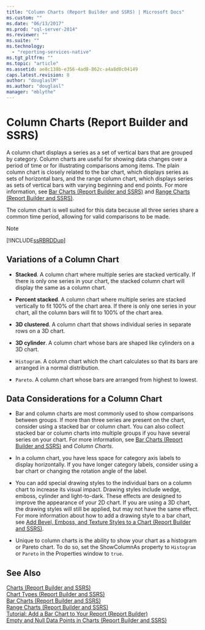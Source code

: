 ```yaml
---
title: "Column Charts (Report Builder and SSRS) | Microsoft Docs"
ms.custom: ""
ms.date: "06/13/2017"
ms.prod: "sql-server-2014"
ms.reviewer: ""
ms.suite: ""
ms.technology: 
  - "reporting-services-native"
ms.tgt_pltfrm: ""
ms.topic: "article"
ms.assetid: ae8c138b-e356-4ad8-862c-a4a8d0c04149
caps.latest.revision: 8
author: "douglaslM"
ms.author: "douglasl"
manager: "mblythe"
---
```

# Column Charts (Report Builder and SSRS)
  A column chart displays a series as a set of vertical bars that are grouped by category. Column charts are useful for showing data changes over a period of time or for illustrating comparisons among items. The plain column chart is closely related to the bar chart, which displays series as sets of horizontal bars, and the range column chart, which displays series as sets of vertical bars with varying beginning and end points. For more information, see [Bar Charts &#40;Report Builder and SSRS&#41;](../../2014/reporting-services/bar-charts-report-builder-and-ssrs.md) and [Range Charts &#40;Report Builder and SSRS&#41;](../../2014/reporting-services/range-charts-report-builder-and-ssrs.md).  
  
 The column chart is well suited for this data because all three series share a common time period, allowing for valid comparisons to be made.  
  
> [!NOTE]  
>  [!INCLUDE[ssRBRDDup](../includes/ssrbrddup-md.md)]  
  
## Variations of a Column Chart  
  
-   **Stacked**. A column chart where multiple series are stacked vertically. If there is only one series in your chart, the stacked column chart will display the same as a column chart.  
  
-   **Percent stacked**. A column chart where multiple series are stacked vertically to fit 100% of the chart area. If there is only one series in your chart, all the column bars will fit to 100% of the chart area.  
  
-   **3D clustered**. A column chart that shows individual series in separate rows on a 3D chart.  
  
-   **3D cylinder**. A column chart whose bars are shaped like cylinders on a 3D chart.  
  
-   `Histogram`. A column chart which the chart calculates so that its bars are arranged in a normal distribution.  
  
-   `Pareto`. A column chart whose bars are arranged from highest to lowest.  
  
## Data Considerations for a Column Chart  
  
-   Bar and column charts are most commonly used to show comparisons between groups. If more than three series are present on the chart, consider using a stacked bar or column chart. You can also collect stacked bar or column charts into multiple groups if you have several series on your chart. For more information, see [Bar Charts &#40;Report Builder and SSRS&#41;](../../2014/reporting-services/bar-charts-report-builder-and-ssrs.md) and *Column Charts*.  
  
-   In a column chart, you have less space for category axis labels to display horizontally. If you have longer category labels, consider using a bar chart or changing the rotation angle of the label.  
  
-   You can add special drawing styles to the individual bars on a column chart to increase its visual impact. Drawing styles include wedge, emboss, cylinder and light-to-dark. These effects are designed to improve the appearance of your 2D chart. If you are using a 3D chart, the drawing styles will still be applied, but may not have the same effect. For more information about how to add a drawing style to a bar chart, see [Add Bevel, Emboss, and Texture Styles to a Chart &#40;Report Builder and SSRS&#41;](../../2014/reporting-services/add-bevel-emboss-and-texture-styles-to-a-chart-report-builder-and-ssrs.md).  
  
-   Unique to column charts is the ability to show your chart as a histogram or Pareto chart. To do so, set the ShowColumnAs property to `Histogram` or `Pareto` in the Properties window to `true`.  
  
## See Also  
 [Charts &#40;Report Builder and SSRS&#41;](../../2014/reporting-services/charts-report-builder-and-ssrs.md)   
 [Chart Types &#40;Report Builder and SSRS&#41;](../../2014/reporting-services/chart-types-report-builder-and-ssrs.md)   
 [Bar Charts &#40;Report Builder and SSRS&#41;](../../2014/reporting-services/bar-charts-report-builder-and-ssrs.md)   
 [Range Charts &#40;Report Builder and SSRS&#41;](../../2014/reporting-services/range-charts-report-builder-and-ssrs.md)   
 [Tutorial: Add a Bar Chart to Your Report &#40;Report Builder&#41;](../../2014/tutorials/tutorial-add-a-bar-chart-to-your-report-report-builder.md)   
 [Empty and Null Data Points in Charts &#40;Report Builder and SSRS&#41;](../../2014/reporting-services/empty-and-null-data-points-in-charts-report-builder-and-ssrs.md)  
  
  
